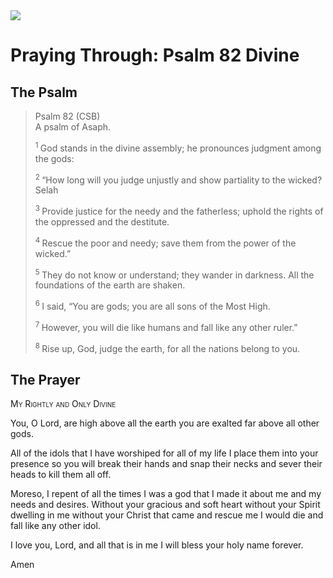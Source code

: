 <img class="intro-right" src="/images/art-paris-psalter.jpg">

# Praying Through: Psalm 82 Divine

## The Psalm

>Psalm 82 (CSB)    
> A psalm of Asaph. 
>
><sup> 1 </sup> God stands in the divine assembly; he pronounces judgment among the gods: 
>
><sup> 2 </sup> “How long will you judge unjustly and show partiality to the wicked? Selah 
>
><sup> 3 </sup> Provide justice for the needy and the fatherless; uphold the rights of the oppressed and the destitute. 
>
><sup> 4 </sup> Rescue the poor and needy; save them from the power of the wicked.” 
>
><sup> 5 </sup> They do not know or understand; they wander in darkness. All the foundations of the earth are shaken. 
>
><sup> 6 </sup> I said, “You are gods; you are all sons of the Most High. 
>
><sup> 7 </sup> However, you will die like humans and fall like any other ruler.” 
>
><sup> 8 </sup> Rise up, God, judge the earth, for all the nations belong to you.

## The Prayer

<div style="font-variant: small-caps;">
My Rightly and Only Divine
</div>


You, O Lord, are high
  above all the earth
  you are exalted
  far above all other gods.

All of the idols that I have worshiped for all of my life
  I place them into your presence
  so you will break their hands
  and snap their necks
  and sever their heads
  to kill them all off.

Moreso, I repent of all the times
  I was a god
  that I made it about me
  and my needs and desires.
  Without your gracious and soft heart
  without your Spirit dwelling in me
  without your Christ that came and rescue me
  I would die and fall like any other idol.

I love you, Lord, and all that is in me
  I will bless your holy name forever.

Amen
